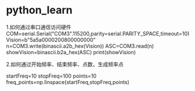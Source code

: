 # python_learn


1.如何通过串口通信访问硬件
COM=serial.Serial("COM3".115200,parity=serial.PARITY_SPACE,timeout=10)
Vision=b"5a5a0000200800000000"
n=COM3.write(binascii.a2b_hex(Vision))
ASC=COM3.read(n)
showVision=binascii.b2a_hex(ASC)
print(showVision)

2.如何通过开始频率、结束频率、点数，生成频率点

startFreq=10
stopFreq=100
points=10
freq_points=np.linspace(startFreq,stopFreq,points)
